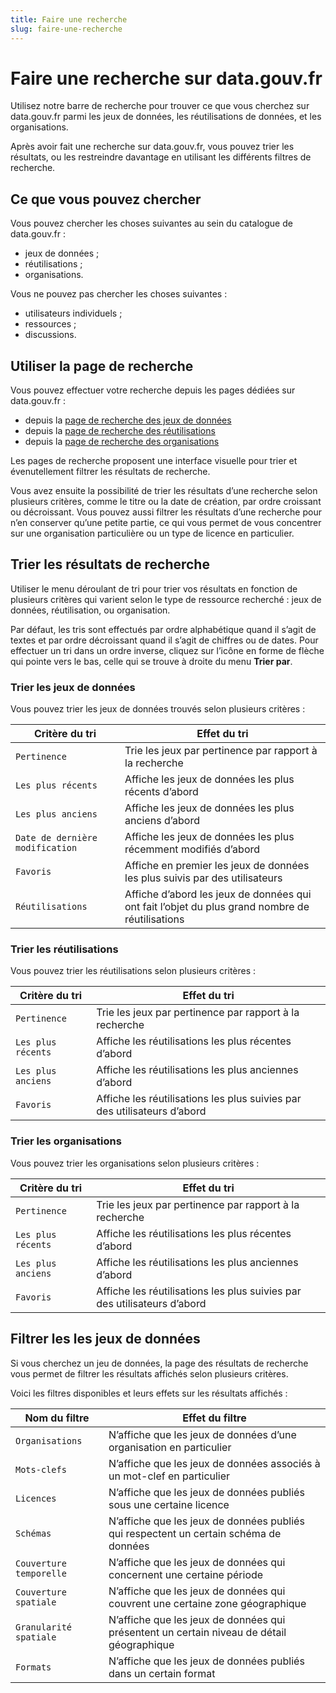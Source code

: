 ```yaml
---
title: Faire une recherche
slug: faire-une-recherche
---
```


# Faire une recherche sur data.gouv.fr

Utilisez notre barre de recherche pour trouver ce que vous cherchez sur data.gouv.fr parmi les jeux de données, les réutilisations de données, et les organisations.

Après avoir fait une recherche sur data.gouv.fr, vous pouvez trier les résultats, ou les restreindre davantage en utilisant les différents filtres de recherche.

## Ce que vous pouvez chercher

Vous pouvez chercher les choses suivantes au sein du catalogue de data.gouv.fr :

- jeux de données ;
- réutilisations ;
- organisations.

Vous ne pouvez pas chercher les choses suivantes :

- utilisateurs individuels ;
- ressources ;
- discussions.

## Utiliser la page de recherche

Vous pouvez effectuer votre recherche depuis les pages dédiées sur data.gouv.fr :
- depuis la [page de recherche des jeux de données](https://www.data.gouv.fr/fr/datasets/)
- depuis la [page de recherche des réutilisations](https://www.data.gouv.fr/fr/reuses/)
- depuis la [page de recherche des organisations](https://www.data.gouv.fr/fr/organizations/)

Les pages de recherche proposent une interface visuelle pour trier et évenutellement filtrer les résultats de recherche.

Vous avez ensuite la possibilité de trier les résultats d’une recherche selon plusieurs critères, comme le titre ou la date de création, par ordre croissant ou décroissant. Vous pouvez aussi filtrer les résultats d’une recherche pour n’en conserver qu’une petite partie, ce qui vous permet de vous concentrer sur une organisation particulière ou un type de licence en particulier.

## Trier les résultats de recherche

Utiliser le menu déroulant de tri pour trier vos résultats en fonction de plusieurs critères qui varient selon le type de ressource recherché : jeux de données, réutilisation, ou organisation.

Par défaut, les tris sont effectués par ordre alphabétique quand il s’agit de textes et par ordre décroissant quand il s’agit de chiffres ou de dates. Pour effectuer un tri dans un ordre inverse, cliquez sur l’icône en forme de flèche qui pointe vers le bas, celle qui se trouve à droite du menu **Trier par**.

### Trier les jeux de données

Vous pouvez trier les jeux de données trouvés selon plusieurs critères :

| Critère du tri                  | Effet du tri                                                                                    |
| ------------------------------- | ----------------------------------------------------------------------------------------------- |
| `Pertinence`                    | Trie les jeux par pertinence par rapport à la recherche                                         |
| `Les plus récents`              | Affiche les jeux de données les plus récents d’abord                                            |
| `Les plus anciens`              | Affiche les jeux de données les plus anciens d’abord                                            |
| `Date de dernière modification` | Affiche les jeux de données les plus récemment modifiés d’abord                                 |
| `Favoris`                       | Affiche en premier les jeux de données les plus suivis par des utilisateurs                     |
| `Réutilisations`                | Affiche d’abord les jeux de données qui ont fait l’objet du plus grand nombre de réutilisations |

### Trier les réutilisations

Vous pouvez trier les réutilisations selon plusieurs critères :

| Critère du tri     | Effet du tri                                                               |
| -------------------| -------------------------------------------------------------------------- |
| `Pertinence`       | Trie les jeux par pertinence par rapport à la recherche                    |
| `Les plus récents` | Affiche les réutilisations les plus récentes d’abord                       |
| `Les plus anciens` | Affiche les réutilisations les plus anciennes d’abord                      |
| `Favoris`          | Affiche les réutilisations les plus suivies par des utilisateurs d’abord   |

### Trier les organisations

Vous pouvez trier les organisations selon plusieurs critères :

| Critère du tri     | Effet du tri                                                               |
| ------------------ | -------------------------------------------------------------------------- |
| `Pertinence`       | Trie les jeux par pertinence par rapport à la recherche                    |
| `Les plus récents` | Affiche les réutilisations les plus récentes d’abord                       |
| `Les plus anciens` | Affiche les réutilisations les plus anciennes d’abord                      |
| `Favoris`          | Affiche les réutilisations les plus suivies par des utilisateurs d’abord   |

## Filtrer les les jeux de données

Si vous cherchez un jeu de données, la page des résultats de recherche vous permet de filtrer les résultats affichés selon plusieurs critères.

Voici les filtres disponibles et leurs effets sur les résultats affichés :

| Nom du filtre            | Effet du filtre                                                                           |
| ------------------------ | ----------------------------------------------------------------------------------------- |
| `Organisations`          | N’affiche que les jeux de données d’une organisation en particulier                       |
| `Mots-clefs`             | N’affiche que les jeux de données associés à un mot-clef en particulier                   |
| `Licences`               | N’affiche que les jeux de données publiés sous une certaine licence                       |
| `Schémas`                | N’affiche que les jeux de données publiés qui respectent un certain schéma de données     |
| `Couverture temporelle`  | N’affiche que les jeux de données qui concernent une certaine période                     |
| `Couverture spatiale`    | N’affiche que les jeux de données qui couvrent une certaine zone géographique             |
| `Granularité spatiale`   | N’affiche que les jeux de données qui présentent un certain niveau de détail géographique |
| `Formats`                | N’affiche que les jeux de données publiés dans un certain format                          |
